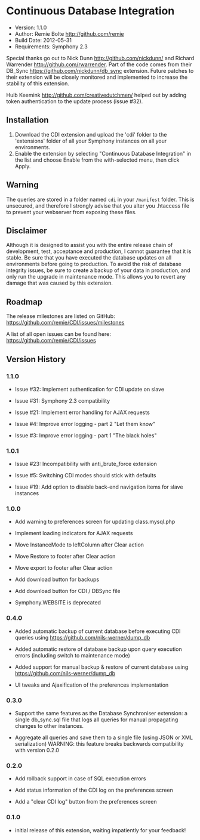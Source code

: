 # Continuous Database Integration

* Version: 1.1.0
* Author: Remie Bolte <http://github.com/remie>
* Build Date: 2012-05-31
* Requirements: Symphony 2.3

Special thanks go out to Nick Dunn <http://github.com/nickdunn/> and Richard Warrender <http://github.com/rwarrender>. 
Part of the code comes from their DB_Sync <https://github.com/nickdunn/db_sync> extension.
Future patches to their extension will be closely monitored and implemented to increase the stability of this extension.

Huib Keemink <http://github.com/creativedutchmen/> helped out by adding token authentication to the update process (issue #32).

## Installation

1. Download the CDI extension and upload the 'cdi' folder to the 'extensions' folder of all your Symphony instances on all your environments.
2. Enable the extension by selecting "Continuous Database Integration" in the list and choose Enable from the with-selected menu, then click Apply.

## Warning

The queries are stored in a folder named `cdi` in your `/manifest` folder. This is unsecured, and therefore I strongly advise that you 
alter you .htaccess file to prevent your webserver from exposing these files.

## Disclaimer

Although it is designed to assist you with the entire release chain of development, test, acceptance and production, I cannot guarantee that it is stable. 
Be sure that you have executed the database updates on all environments before going to production. To avoid the risk of database integrity issues, be sure
to create a backup of your data in production, and only run the upgrade in maintenance mode. This allows you to revert any damage that was caused by this extension.

## Roadmap

The release milestones are listed on GitHub: <https://github.com/remie/CDI/issues/milestones>

A list of all open issues can be found here: <https://github.com/remie/CDI/issues>

## Version History

### 1.1.0

* Issue #32: Implement authentication for CDI update on slave

* Issue #31: Symphony 2.3 compatibility

* Issue #21: Implement error handling for AJAX requests

* Issue #4: Improve error logging - part 2 "Let them know"

* Issue #3: Improve error logging - part 1 "The black holes"

### 1.0.1

* Issue #23: Incompatibility with anti_brute_force extension

* Issue #5: Switching CDI modes should stick with defaults

* Issue #19: Add option to disable back-end navigation items for slave instances

### 1.0.0
* Add warning to preferences screen for updating class.mysql.php

* Implement loading indicators for AJAX requests

* Move InstanceMode to leftColumn after Clear action

* Move Restore to footer after Clear action

* Move export to footer after Clear action

* Add download button for backups

* Add download button for CDI / DBSync file

* Symphony.WEBSITE is deprecated

### 0.4.0
* Added automatic backup of current database before executing CDI queries using https://github.com/nils-werner/dump_db

* Added automatic restore of database backup upon query execution errors (including switch to maintenance mode) 

* Added support for manual backup & restore of current database using https://github.com/nils-werner/dump_db

* UI tweaks and Ajaxification of the preferences implementation

### 0.3.0
* Support the same features as the Database Synchroniser extension: a single db_sync.sql file that logs all queries for manual propagating changes to other instances.

* Aggregate all queries and save them to a single file (using JSON or XML serialization)
  WARNING: this feature breaks backwards compatibility with version 0.2.0

### 0.2.0
* Add rollback support in case of SQL execution errors

* Add status information of the CDI log on the preferences screen

* Add a "clear CDI log" button from the preferences screen

### 0.1.0
* initial release of this extension, waiting impatiently for your feedback!